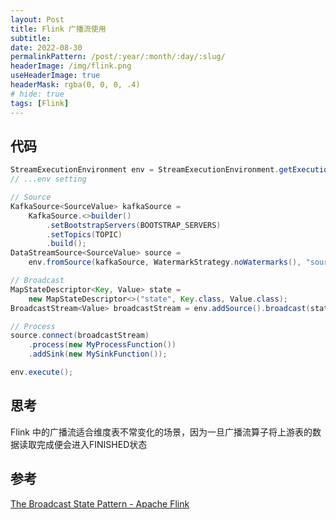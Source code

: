 ```yaml
---
layout: Post
title: Flink 广播流使用
subtitle: 
date: 2022-08-30
permalinkPattern: /post/:year/:month/:day/:slug/
headerImage: /img/flink.png
useHeaderImage: true
headerMask: rgba(0, 0, 0, .4)
# hide: true
tags: [Flink]
---
```


## 代码

```java
StreamExecutionEnvironment env = StreamExecutionEnvironment.getExecutionEnvironment();
// ...env setting

// Source
KafkaSource<SourceValue> kafkaSource =
    KafkaSource.<>builder()
        .setBootstrapServers(BOOTSTRAP_SERVERS)
        .setTopics(TOPIC)
        .build();
DataStreamSource<SourceValue> source =
    env.fromSource(kafkaSource, WatermarkStrategy.noWatermarks(), "sourceName");

// Broadcast
MapStateDescriptor<Key, Value> state =
    new MapStateDescriptor<>("state", Key.class, Value.class);
BroadcastStream<Value> broadcastStream = env.addSource().broadcast(state);

// Process
source.connect(broadcastStream)
    .process(new MyProcessFunction())
    .addSink(new MySinkFunction());

env.execute();
```

## 思考

Flink 中的广播流适合维度表不常变化的场景，因为一旦广播流算子将上游表的数据读取完成便会进入FINISHED状态

## 参考

[The Broadcast State Pattern - Apache Flink](https://nightlies.apache.org/flink/flink-docs-stable/docs/dev/datastream/fault-tolerance/broadcast_state/)
